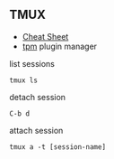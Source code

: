## TMUX
* [Cheat Sheet](https://tmuxcheatsheet.com/)
* [tpm](https://github.com/tmux-plugins/tpm) plugin manager

list sessions

    tmux ls

detach session

    C-b d

attach session

    tmux a -t [session-name]
    
 
